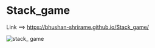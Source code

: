 # Stack_game

Link ==> https://bhushan-shrirame.github.io/Stack_game/

![stack_ game](https://user-images.githubusercontent.com/44223841/197379755-e6d71d02-06e0-4c0b-ac80-7c2b20c547b2.png)
